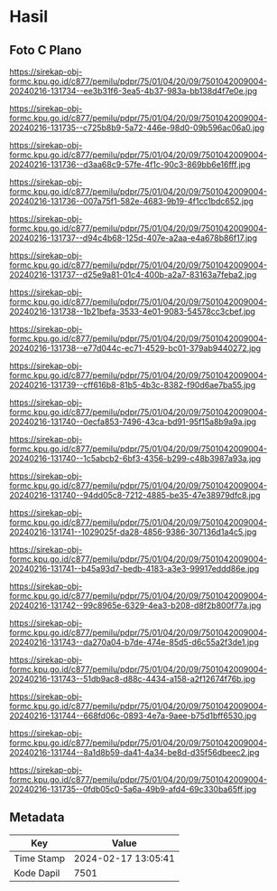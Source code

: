 # Hasil

## Foto C Plano

https://sirekap-obj-formc.kpu.go.id/c877/pemilu/pdpr/75/01/04/20/09/7501042009004-20240216-131734--ee3b31f6-3ea5-4b37-983a-bb138d4f7e0e.jpg

https://sirekap-obj-formc.kpu.go.id/c877/pemilu/pdpr/75/01/04/20/09/7501042009004-20240216-131735--c725b8b9-5a72-446e-98d0-09b596ac06a0.jpg

https://sirekap-obj-formc.kpu.go.id/c877/pemilu/pdpr/75/01/04/20/09/7501042009004-20240216-131736--d3aa68c9-57fe-4f1c-90c3-869bb6e16fff.jpg

https://sirekap-obj-formc.kpu.go.id/c877/pemilu/pdpr/75/01/04/20/09/7501042009004-20240216-131736--007a75f1-582e-4683-9b19-4f1cc1bdc652.jpg

https://sirekap-obj-formc.kpu.go.id/c877/pemilu/pdpr/75/01/04/20/09/7501042009004-20240216-131737--d94c4b68-125d-407e-a2aa-e4a678b86f17.jpg

https://sirekap-obj-formc.kpu.go.id/c877/pemilu/pdpr/75/01/04/20/09/7501042009004-20240216-131737--d25e9a81-01c4-400b-a2a7-83163a7feba2.jpg

https://sirekap-obj-formc.kpu.go.id/c877/pemilu/pdpr/75/01/04/20/09/7501042009004-20240216-131738--1b21befa-3533-4e01-9083-54578cc3cbef.jpg

https://sirekap-obj-formc.kpu.go.id/c877/pemilu/pdpr/75/01/04/20/09/7501042009004-20240216-131738--e77d044c-ec71-4529-bc01-379ab9440272.jpg

https://sirekap-obj-formc.kpu.go.id/c877/pemilu/pdpr/75/01/04/20/09/7501042009004-20240216-131739--cff616b8-81b5-4b3c-8382-f90d6ae7ba55.jpg

https://sirekap-obj-formc.kpu.go.id/c877/pemilu/pdpr/75/01/04/20/09/7501042009004-20240216-131740--0ecfa853-7496-43ca-bd91-95f15a8b9a9a.jpg

https://sirekap-obj-formc.kpu.go.id/c877/pemilu/pdpr/75/01/04/20/09/7501042009004-20240216-131740--1c5abcb2-6bf3-4356-b299-c48b3987a93a.jpg

https://sirekap-obj-formc.kpu.go.id/c877/pemilu/pdpr/75/01/04/20/09/7501042009004-20240216-131740--94dd05c8-7212-4885-be35-47e38979dfc8.jpg

https://sirekap-obj-formc.kpu.go.id/c877/pemilu/pdpr/75/01/04/20/09/7501042009004-20240216-131741--1029025f-da28-4856-9386-307136d1a4c5.jpg

https://sirekap-obj-formc.kpu.go.id/c877/pemilu/pdpr/75/01/04/20/09/7501042009004-20240216-131741--b45a93d7-bedb-4183-a3e3-99917eddd86e.jpg

https://sirekap-obj-formc.kpu.go.id/c877/pemilu/pdpr/75/01/04/20/09/7501042009004-20240216-131742--99c8965e-6329-4ea3-b208-d8f2b800f77a.jpg

https://sirekap-obj-formc.kpu.go.id/c877/pemilu/pdpr/75/01/04/20/09/7501042009004-20240216-131743--da270a04-b7de-474e-85d5-d6c55a2f3de1.jpg

https://sirekap-obj-formc.kpu.go.id/c877/pemilu/pdpr/75/01/04/20/09/7501042009004-20240216-131743--51db9ac8-d88c-4434-a158-a2f12674f76b.jpg

https://sirekap-obj-formc.kpu.go.id/c877/pemilu/pdpr/75/01/04/20/09/7501042009004-20240216-131744--668fd06c-0893-4e7a-9aee-b75d1bff6530.jpg

https://sirekap-obj-formc.kpu.go.id/c877/pemilu/pdpr/75/01/04/20/09/7501042009004-20240216-131744--8a1d8b59-da41-4a34-be8d-d35f56dbeec2.jpg

https://sirekap-obj-formc.kpu.go.id/c877/pemilu/pdpr/75/01/04/20/09/7501042009004-20240216-131735--0fdb05c0-5a6a-49b9-afd4-69c330ba65ff.jpg


## Metadata

| Key        | Value               |
| ---------- | ------------------- |
| Time Stamp | 2024-02-17 13:05:41 |
| Kode Dapil | 7501                |



